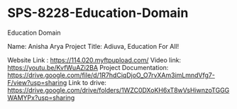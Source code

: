 # SPS-8228-Education-Domain
Education Domain

Name: Anisha Arya
Project Title: Adiuva, Education For All!

Website Link : https://114.020.myftpupload.com/
Video link: https://youtu.be/KvfWuAZi2BA
Project Documentation: https://drive.google.com/file/d/1R7hdCiqDjoO_O7rvXAm3imLmndVfg7-F/view?usp=sharing
Link to drive: https://drive.google.com/drive/folders/1WZC0DXoKH6xT8wVsHiwnzoTGGGWAMYPx?usp=sharing

